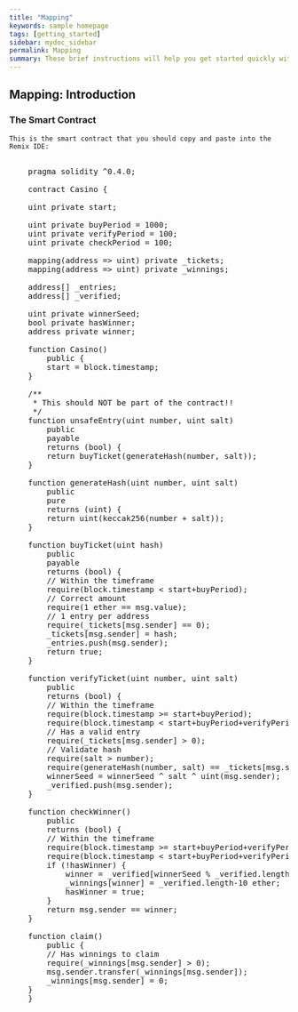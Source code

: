 ```yaml
---
title: "Mapping"
keywords: sample homepage
tags: [getting_started]
sidebar: mydoc_sidebar
permalink: Mapping
summary: These brief instructions will help you get started quickly with the solidity development.
---
```



## Mapping: Introduction

### The Smart Contract

```
This is the smart contract that you should copy and paste into the Remix IDE:

```


<pre>

    pragma solidity ^0.4.0;

    contract Casino {
    
    uint private start;
    
    uint private buyPeriod = 1000;
    uint private verifyPeriod = 100;
    uint private checkPeriod = 100;
    
    mapping(address => uint) private _tickets;
    mapping(address => uint) private _winnings;

    address[] _entries;
    address[] _verified;

    uint private winnerSeed;
    bool private hasWinner;
    address private winner;
    
    function Casino()
        public {
        start = block.timestamp;    
    }
    
    /**
     * This should NOT be part of the contract!!
     */
    function unsafeEntry(uint number, uint salt) 
        public
        payable
        returns (bool) {
        return buyTicket(generateHash(number, salt));
    }
    
    function generateHash(uint number, uint salt)
        public
        pure
        returns (uint) {
        return uint(keccak256(number + salt));
    }
    
    function buyTicket(uint hash)
        public
        payable
        returns (bool) {
        // Within the timeframe
        require(block.timestamp < start+buyPeriod);
        // Correct amount
        require(1 ether == msg.value);
        // 1 entry per address
        require(_tickets[msg.sender] == 0);
        _tickets[msg.sender] = hash;
        _entries.push(msg.sender);
        return true;
    }
    
    function verifyTicket(uint number, uint salt)
        public
        returns (bool) {
        // Within the timeframe
        require(block.timestamp >= start+buyPeriod);
        require(block.timestamp < start+buyPeriod+verifyPeriod);
        // Has a valid entry
        require(_tickets[msg.sender] > 0);
        // Validate hash
        require(salt > number);
        require(generateHash(number, salt) == _tickets[msg.sender]);
        winnerSeed = winnerSeed ^ salt ^ uint(msg.sender);
        _verified.push(msg.sender);
    }
    
    function checkWinner()
        public
        returns (bool) {
        // Within the timeframe
        require(block.timestamp >= start+buyPeriod+verifyPeriod);
        require(block.timestamp < start+buyPeriod+verifyPeriod+checkPeriod);
        if (!hasWinner) {
            winner = _verified[winnerSeed % _verified.length];
            _winnings[winner] = _verified.length-10 ether;
            hasWinner = true;
        }
        return msg.sender == winner;
    }
    
    function claim()
        public {
        // Has winnings to claim
        require(_winnings[msg.sender] > 0);
        msg.sender.transfer(_winnings[msg.sender]);
        _winnings[msg.sender] = 0;
    }
    }
</pre>
